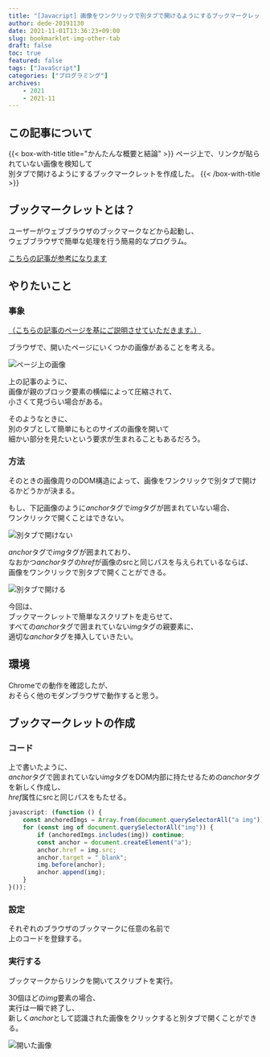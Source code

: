 ```yaml
---
title: "[Javacript] 画像をワンクリックで別タブで開けるようにするブックマークレットを作成する"
author: dede-20191130
date: 2021-11-01T13:36:23+09:00
slug: bookmarklet-img-other-tab
draft: false
toc: true
featured: false
tags: ["JavaScript"]
categories: ["プログラミング"]
archives:
    - 2021
    - 2021-11
---
```


## この記事について

{{< box-with-title title="かんたんな概要と結論" >}} 
    ページ上で、リンクが貼られていない画像を検知して<br>
    別タブで開けるようにするブックマークレットを作成した。
{{< /box-with-title >}}


## ブックマークレットとは？

ユーザーがウェブブラウザのブックマークなどから起動し、  
ウェブブラウザで簡単な処理を行う簡易的なプログラム。

[こちらの記事が参考になります](https://qiita.com/aqril_1132/items/b5f9040ccb8cbc705d04)

## やりたいこと

### 事象

[（こちらの記事のページを基にご説明させていただきます。）](https://data-viz-lab.com/excel-analyticstool-intro)

ブラウザで、開いたページにいくつかの画像があることを考える。

![ページ上の画像](./bookmarklet-img-exists.png)

上の記事のように、  
画像が親のブロック要素の横幅によって圧縮されて、  
小さくて見づらい場合がある。

そのようなときに、  
別のタブとして簡単にもとのサイズの画像を開いて  
細かい部分を見たいという要求が生まれることもあるだろう。

### 方法

そのときの画像周りのDOM構造によって、画像をワンクリックで別タブで開けるかどうかが決まる。

もし、下記画像のように*anchor*タグで*img*タグが囲まれていない場合、  
ワンクリックで開くことはできない。

![別タブで開けない](./bookmarklet-img-not-open.png)

*anchor*タグで*img*タグが囲まれており、  
なおかつ*anchor*タグの*href*が画像のsrcと同じパスを与えられているならば、    
画像をワンクリックで別タブで開くことができる。

![別タブで開ける](./bookmarklet-img-open.png)

今回は、  
ブックマークレットで簡単なスクリプトを走らせて、  
すべての*anchor*タグで囲まれていない*img*タグの親要素に、  
適切な*anchor*タグを挿入していきたい。

## 環境

Chromeでの動作を確認したが、  
おそらく他のモダンブラウザで動作すると思う。

## ブックマークレットの作成
### コード

上で書いたように、  
*anchor*タグで囲まれていない*img*タグをDOM内部に持たせるための*anchor*タグを新しく作成し、  
*href*属性にsrcと同じパスをもたせる。

```js
javascript: (function () {
	const anchoredImgs = Array.from(document.querySelectorAll("a img"));
	for (const img of document.querySelectorAll("img")) {
		if (anchoredImgs.includes(img)) continue;
		const anchor = document.createElement("a");
		anchor.href = img.src;
		anchor.target = "_blank";
		img.before(anchor);
		anchor.append(img);
	}
}());
```

### 設定

それぞれのブラウザのブックマークに任意の名前で  
上のコードを登録する。

### 実行する

ブックマークからリンクを開いてスクリプトを実行。

30個ほどの*img*要素の場合、  
実行は一瞬で終了し、  
新しく*anchor*として認識された画像をクリックすると別タブで開くことができる。

![開いた画像](./bookmarklet-after-execution.png)

